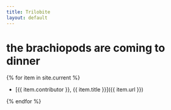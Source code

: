 ```yaml
---
title: Trilobite
layout: default
---
```


# the brachiopods are coming to dinner

{% for item in site.current %}
-   [{{ item.contributor }}, {{ item.title }}]({{ item.url }})

{% endfor %}
